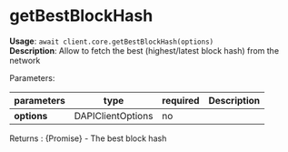 # getBestBlockHash

**Usage**: `await client.core.getBestBlockHash(options)`  
**Description**: Allow to fetch the best (highest/latest block hash) from the network

Parameters:

| parameters  | type              | required | Description |
| ----------- | ----------------- | -------- | ----------- |
| **options** | DAPIClientOptions | no       |             |

Returns : {Promise<string>} - The best block hash